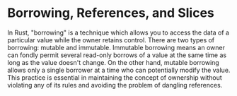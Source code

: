 # Borrowing, References, and Slices

In Rust, "borrowing" is a technique which allows you to access the data of a particular value while the owner retains control. There are two types of borrowing: mutable and immutable. Immutable borrowing means an owner can fondly permit several read-only borrows of a value at the same time as long as the value doesn't change. On the other hand, mutable borrowing allows only a single borrower at a time who can potentially modify the value. This practice is essential in maintaining the concept of ownership without violating any of its rules and avoiding the problem of dangling references.